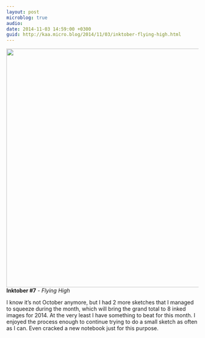 ```yaml
---
layout: post
microblog: true
audio: 
date: 2014-11-03 14:59:00 +0300
guid: http://kaa.micro.blog/2014/11/03/inktober-flying-high.html
---
```

<img src="https://micro.kaa.bz/uploads/2018/fdd8ea1a9b.jpg" alt="" width="840" height="627" class="alignnone size-full wp-image-333" /><strong>Inktober #7</strong> - <em>Flying High</em>

I know it’s not October anymore, but I had 2 more sketches that I managed to squeeze during the month, which will bring the grand total to 8 inked images for 2014. At the very least I have something to beat for this month. I enjoyed the process enough to continue trying to do a small sketch as often as I can. Even cracked a new notebook just for this purpose.
